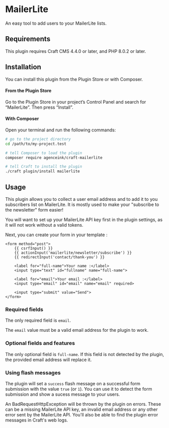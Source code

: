 # MailerLite

An easy tool to add users to your MailerLite lists.

## Requirements

This plugin requires Craft CMS 4.4.0 or later, and PHP 8.0.2 or later.

## Installation

You can install this plugin from the Plugin Store or with Composer.

#### From the Plugin Store

Go to the Plugin Store in your project’s Control Panel and search for “MailerLite”. Then press “Install”.

#### With Composer

Open your terminal and run the following commands:

```bash
# go to the project directory
cd /path/to/my-project.test

# tell Composer to load the plugin
composer require agenceink/craft-mailerlite

# tell Craft to install the plugin
./craft plugin/install mailerlite
```

## Usage

This plugin allows you to collect a user email address and to add it to you subscribers list on MailerLite.
It is mostly used to make your "subscribe to the newsletter" form easier!

You will want to set up your MailerLite API key first in the plugin settings, as it will not work without a valid tokens. 

Next, you can create your form in your template :

```twig
<form method="post">
    {{ csrfInput() }}
    {{ actionInput('mailerlite/newsletter/subscribe') }}
    {{ redirectInput('contact/thank-you') }}

    <label for="full-name">Your name :</label>
    <input type="text" id="fullname" name="full-name">

    <label for="email">Your email :</label>
    <input type="email" id="email" name="email" required>

    <input type="submit" value="Send">
</form>
```
### Required fields

The only required field is `email`.

The `email` value must be a valid email address for the plugin to work.

### Optional fields and features

The only optional field is `full-name`. If this field is not detected by the plugin, the provided email address will replace it.

### Using flash messages

The plugin will set a `success` flash message on a successful form submission with the value `true` (or `1`).
You can use it to detect the form submission and show a sucess message to your users.

An BadRequestHttpException will be thrown by the plugin on errors. These can be a missing MailerLite API key, an invalid email address or any other error sent by the MailerLite API.
You'll also be able to find the plugin error messages in Craft's web logs.

